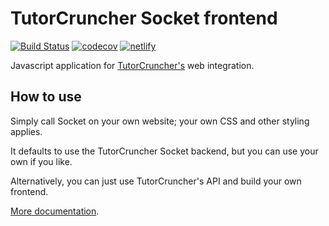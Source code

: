 TutorCruncher Socket frontend
=============================

[![Build Status](https://travis-ci.org/tutorcruncher/socket-frontend.svg?branch=master)](https://travis-ci.org/tutorcruncher/socket-frontend)
[![codecov](https://codecov.io/gh/tutorcruncher/socket-frontend/branch/master/graph/badge.svg)](https://codecov.io/gh/tutorcruncher/socket-frontend)
[![netlify](https://img.shields.io/website-up-down-green-red/https/tutorcruncher-socket-dev.netlify.com.svg?label=netlify-test)](https://tutorcruncher-socket-dev.netlify.com/)

Javascript application for [TutorCruncher's](https://tutorcruncher.com) web integration.
 
## How to use

Simply call Socket on your own website; your own CSS and other styling applies.

It defaults to use the TutorCruncher Socket backend, but you can use your own if you like.

Alternatively, you can just use TutorCruncher's API and build your own frontend.

[More documentation](https://help.tutorcruncher.com/tc-socket/).
